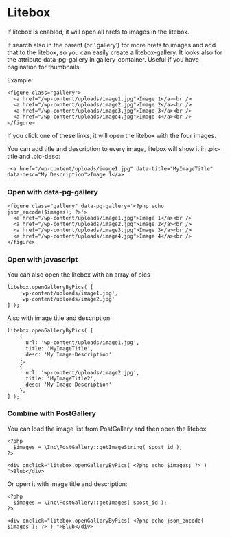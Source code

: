 # Litebox
If litebox is enabled, it will open all hrefs to images in the litebox.

It search also in the parent (or ‘.gallery’) for more hrefs to images and add that to the litebox, so you can easily create a litebox-gallery.
It looks also for the attribute data-pg-gallery in gallery-container.
Useful if you have pagination for thumbnails.

Example:
```
<figure class="gallery">
  <a href="/wp-content/uploads/image1.jpg">Image 1</a><br />
  <a href="/wp-content/uploads/image2.jpg">Image 2</a><br />
  <a href="/wp-content/uploads/image3.jpg">Image 3</a><br />
  <a href="/wp-content/uploads/image4.jpg">Image 4</a><br />
</figure>
```
If you click one of these links, it will open the litebox with the four images.

You can add title and description to every image, litebox will show it in .pic-title and .pic-desc:
```
 <a href="/wp-content/uploads/image1.jpg" data-title="MyImageTitle" data-desc="My Description">Image 1</a>
```


### Open with data-pg-gallery
```
<figure class="gallery" data-pg-gallery='<?php echo json_encode($images); ?>'>
  <a href="/wp-content/uploads/image1.jpg">Image 1</a><br />
  <a href="/wp-content/uploads/image2.jpg">Image 2</a><br />
  <a href="/wp-content/uploads/image3.jpg">Image 3</a><br />
  <a href="/wp-content/uploads/image4.jpg">Image 4</a><br />
</figure>
```


### Open with javascript
You can also open the litebox with an array of pics
```
litebox.openGalleryByPics( [
    'wp-content/uploads/image1.jpg', 
    'wp-content/uploads/image2.jpg'
] );
```

Also with image title and description:
```
litebox.openGalleryByPics( [
    {
      url: 'wp-content/uploads/image1.jpg',
      title: 'MyImageTitle',
      desc: 'My Image-Description'
    },
    {
      url: 'wp-content/uploads/image2.jpg',
      title: 'MyImageTitle2',
      desc: 'My Image-Description'
    },
] );
```

### Combine with PostGallery
You can load the image list from PostGallery and then open the litebox
```
<?php
  $images = \Inc\PostGallery::getImageString( $post_id );
?>
 
<div onclick="litebox.openGalleryByPics( <?php echo $images; ?> ) ">Blub</div>
```

Or open it with image title and description:
```
<?php
  $images = \Inc\PostGallery::getImages( $post_id );
?>
 
<div onclick="litebox.openGalleryByPics( <?php echo json_encode( $images ); ?> ) ">Blub</div>
```